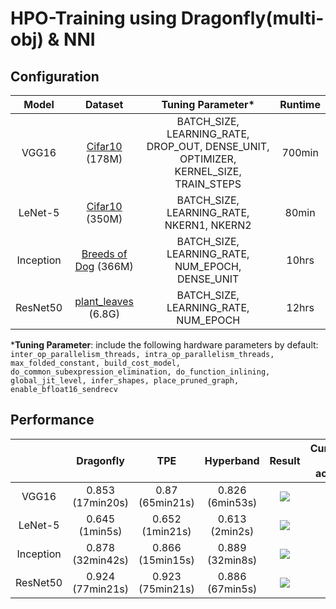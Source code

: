 # HPO-Training using Dragonfly(multi-obj) & NNI

## Configuration

|   Model   |                           Dataset                            |                      Tuning Parameter*                       | Runtime |
| :-------: | :----------------------------------------------------------: | :----------------------------------------------------------: | :-----: |
|   VGG16   | [Cifar10](https://www.tensorflow.org/api_docs/python/tf/keras/datasets/cifar10) (178M) | BATCH_SIZE, LEARNING_RATE, DROP_OUT, DENSE_UNIT, OPTIMIZER, KERNEL_SIZE, TRAIN_STEPS | 700min  |
|  LeNet-5  | [Cifar10 ](https://www.cs.toronto.edu/~kriz/cifar.html)(350M) |          BATCH_SIZE, LEARNING_RATE, NKERN1, NKERN2           |  80min  |
| Inception | [Breeds of Dog](https://www.kaggle.com/careyai/inceptionv3-full-pretrained-model-instructions/data?select=train) (366M) |       BATCH_SIZE, LEARNING_RATE, NUM_EPOCH, DENSE_UNIT       |  10hrs  |
| ResNet50  | [plant_leaves](https://www.tensorflow.org/datasets/catalog/plant_leaves) (6.8G) |             BATCH_SIZE, LEARNING_RATE, NUM_EPOCH             |  12hrs  |

***Tuning Parameter**: include the following hardware parameters by default: ``inter_op_parallelism_threads, intra_op_parallelism_threads, max_folded_constant, build_cost_model, do_common_subexpression_elimination, do_function_inlining, global_jit_level, infer_shapes, place_pruned_graph, enable_bfloat16_sendrecv``

## Performance

|           |    Dragonfly     |       TPE        |    Hyperband    |                            Result                            |                   Cumulative Best accuracy                   |
| :-------: | :--------------: | :--------------: | :-------------: | :----------------------------------------------------------: | :----------------------------------------------------------: |
|   VGG16   | 0.853 (17min20s) | 0.87 (65min21s)  | 0.826 (6min53s) | ![](https://lh3.googleusercontent.com/-9KgNHArMQko/Xu8QdcJF1bI/AAAAAAAAANo/jjAY36wB_psk-r5KGuzhUF0CJAEjMk7IgCK8BGAsYHg/s512/2020-06-21.png) | ![](https://lh3.googleusercontent.com/-dnw077p5pCM/Xu8QbwcV73I/AAAAAAAAANk/8W2gsUGNMBYmYmCcBnyPoU6itFGdVjLFgCK8BGAsYHg/s512/2020-06-21.png) |
|  LeNet-5  |  0.645 (1min5s)  | 0.652 (1min21s)  | 0.613 (2min2s)  | ![](https://lh3.googleusercontent.com/-xdO3JhkZkko/XvEEB0tyfvI/AAAAAAAAAOI/rpwCqKfsBks9V-0tOnDHaB1yfOuqEXcpACK8BGAsYHg/s512/2020-06-22.png) | ![](https://lh3.googleusercontent.com/-Bo22LOKSOO0/XvEEBGtQpVI/AAAAAAAAAOE/FHksoSUg7WcERRFlJPShSQST0ovau7wZACK8BGAsYHg/s512/2020-06-22.png) |
| Inception | 0.878 (32min42s) | 0.866 (15min15s) | 0.889 (32min8s) | ![](https://lh3.googleusercontent.com/-oNUOeGrkn2c/Xuu7HYuFORI/AAAAAAAAAhs/47V_qlgTetA2u-0D-68gkvx9OR5npeTZwCK8BGAsYHg/s512/2020-06-18.png) | ![](https://lh3.googleusercontent.com/-g7AWvZQ5YF8/Xuu7IxlwPdI/AAAAAAAAAhw/L34Sw9Z0jv0xrg8BRSC9RKfogI3ziXWowCK8BGAsYHg/s512/2020-06-18.png) |
| ResNet50  | 0.924 (77min21s) | 0.923 (75min21s) | 0.886 (67min5s) | ![](https://lh3.googleusercontent.com/-rWZ3VEDWZw4/Xuu7W8zl2tI/AAAAAAAAAh0/Jux00t4_T88yTY44bfTCe7SUPKUsBwpDgCK8BGAsYHg/s512/2020-06-18.png) | ![](https://lh3.googleusercontent.com/-0o4gDW65aQ8/Xuu7X9KZ1JI/AAAAAAAAAh4/Zg9fmmxLAAklY1yr509itEPjphfURw5tQCK8BGAsYHg/s512/2020-06-18.png) |

